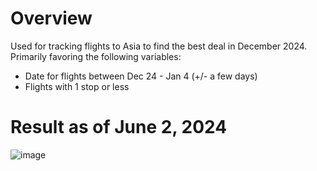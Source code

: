 # Overview
Used for tracking flights to Asia to find the best deal in December 2024. Primarily favoring the following variables:
- Date for flights between Dec 24 - Jan 4 (+/- a few days)
- Flights with 1 stop or less

# Result as of June 2, 2024
![image](https://github.com/ufbfung/asia-flight-tracker/assets/64922294/7278a0e2-cb1b-45a4-9b2a-0834b9911b98)
